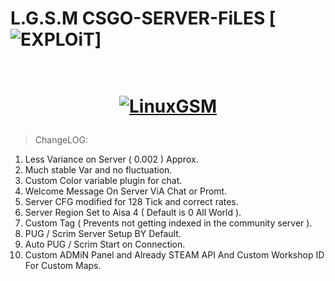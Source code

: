  # L.G.S.M CSGO-SERVER-FiLES [![EXPLOiT](https://cdn.rawgit.com/sindresorhus/awesome/d7305f38d29fed78fa85652e3a63e154dd8e8829/media/badge.svg)]
 <h1 align="center">
 
<br><a href="https://linuxgsm.com"><img src="https://github.com/GameServerManagers/LinuxGSM-Docs/raw/master/.gitbook/assets/linuxgsm_colour_logo_workmark_short_384.png" alt="LinuxGSM"></a></h1>
  
> ChangeLOG:
1) Less Variance on Server ( 0.002 ) Approx.
2) Much stable Var and no fluctuation.
3) Custom Color variable plugin for chat.
4) Welcome Message On Server ViA Chat or Promt.
5) Server CFG modified for 128 Tick and correct rates.
6) Server Region Set to Aisa 4 ( Default is 0 All World ).
7) Custom Tag ( Prevents not getting indexed in the community server ).
8) PUG / Scrim Server Setup BY Default.
9) Auto PUG / Scrim Start on Connection.
10) Custom ADMiN Panel and Already STEAM API And Custom Workshop ID For Custom Maps.
